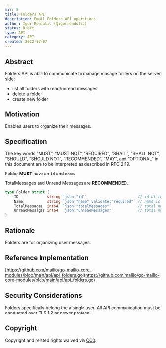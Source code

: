 ```yaml
---
mir: 8
title: Folders API
description: Email Folders API operations
author: Igor Rendulic (@igorrendulic)
status: Draft
type: API
category: API
created: 2022-07-07
---
```


## Abstract

Folders API is able to communicate to manage masage folders on the server side:

- list all folders with read/unread messages
- delete a folder
- create new folder

## Motivation

Enables users to organize their messages.

## Specification

The key words “MUST”, “MUST NOT”, “REQUIRED”, “SHALL”, “SHALL NOT”, “SHOULD”, “SHOULD NOT”, “RECOMMENDED”, “MAY”, and “OPTIONAL” in this document are to be interpreted as described in RFC 2119.

Folder **MUST** have an `id` and `name`.

TotalMessages and Unread Messages are **RECOMMENDED**.

```go
type Folder struct {
	ID             string `json:"id"`                       // id of the folder
	Name           string `json:"name" validate:"required"` // name is required
	TotalMessages  int64  `json:"totalMessages"`            // total number of messages in the folder
	UnreadMessages int64  `json:"unreadMessages"`           // total number of unread messages in the folder
}
```

## Rationale

Folders are for organizing user messages.

## Reference Implementation

[https://github.com/mailio/go-mailio-core-modules/blob/main/api/api_folders.go](https://github.com/mailio/go-mailio-core-modules/blob/main/api/api_folders.go)

## Security Considerations

Folders specifically belong the a single user.
All API communication must be conducted over TLS 1.2 or newer protocol.

## Copyright

Copyright and related rights waived via [CC0](https://creativecommons.org/publicdomain/zero/1.0/).
